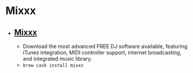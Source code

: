 # Mixxx
- [Mixxx](https://www.mixxx.org/)
  - 
  - Download the most advanced FREE DJ software available, featuring iTunes integration, MIDI controller support, internet broadcasting, and integrated music library.
  - `brew cask install mixxx`
